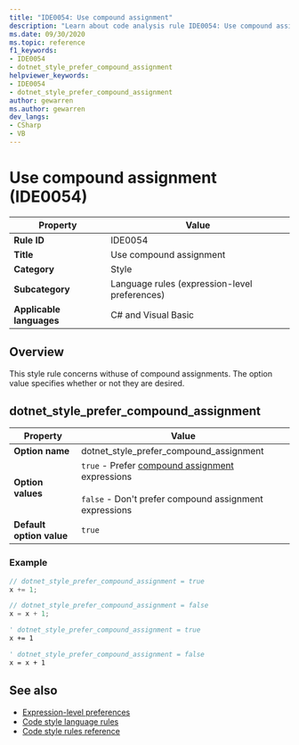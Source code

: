 ```yaml
---
title: "IDE0054: Use compound assignment"
description: "Learn about code analysis rule IDE0054: Use compound assignment"
ms.date: 09/30/2020
ms.topic: reference
f1_keywords:
- IDE0054
- dotnet_style_prefer_compound_assignment
helpviewer_keywords:
- IDE0054
- dotnet_style_prefer_compound_assignment
author: gewarren
ms.author: gewarren
dev_langs:
- CSharp
- VB
---
```

# Use compound assignment (IDE0054)

|Property|Value|
|-|-|
| **Rule ID** | IDE0054 |
| **Title** | Use compound assignment |
| **Category** | Style |
| **Subcategory** | Language rules (expression-level preferences) |
| **Applicable languages** | C# and Visual Basic |

## Overview

This style rule concerns withuse of compound assignments. The option value specifies whether or not they are desired.

## dotnet_style_prefer_compound_assignment

|Property|Value|
|-|-|
| **Option name** | dotnet_style_prefer_compound_assignment
| **Option values** | `true` - Prefer [compound assignment](../../../csharp/language-reference/operators/assignment-operator#compound-assignment) expressions<br /><br />`false` - Don't prefer compound assignment expressions |
| **Default option value** | `true` |

### Example

```csharp
// dotnet_style_prefer_compound_assignment = true
x += 1;

// dotnet_style_prefer_compound_assignment = false
x = x + 1;
```

```vb
' dotnet_style_prefer_compound_assignment = true
x += 1

' dotnet_style_prefer_compound_assignment = false
x = x + 1
```

## See also

- [Expression-level preferences](expression-level-preferences.md)
- [Code style language rules](language-rules.md)
- [Code style rules reference](index.md)
